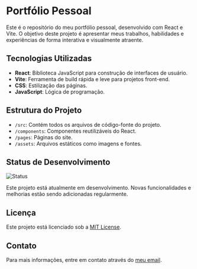 # Portfólio Pessoal
Este é o repositório do meu portfólio pessoal, desenvolvido com React e Vite. O objetivo deste projeto é apresentar meus trabalhos, habilidades e experiências de forma interativa e visualmente atraente.

## Tecnologias Utilizadas
- **React**: Biblioteca JavaScript para construção de interfaces de usuário.
- **Vite**: Ferramenta de build rápida e leve para projetos front-end.
- **CSS**: Estilização das páginas.
- **JavaScript**: Lógica de programação.

## Estrutura do Projeto

- `/src`: Contém todos os arquivos de código-fonte do projeto.
- `/components`: Componentes reutilizáveis do React.
- `/pages`: Páginas do site.
- `/assets`: Arquivos estáticos como imagens e fontes.

## Status de Desenvolvimento

![Status](https://img.shields.io/badge/status-em%20desenvolvimento-yellow)

Este projeto está atualmente em desenvolvimento. Novas funcionalidades e melhorias estão sendo adicionadas regularmente.

## Licença

Este projeto está licenciado sob a [MIT License](LICENSE).

## Contato

Para mais informações, entre em contato através do [meu email](mailto:leandrogiovani@outlook.com).
